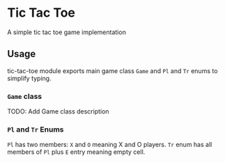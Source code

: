 # Tic Tac Toe

A simple tic tac toe game implementation

## Usage

tic-tac-toe module exports main game class `Game` and `Pl` and `Tr` enums to simplify typing.

### `Game` class

TODO: Add Game class description

### `Pl` and `Tr` Enums

`Pl` has two members: `X` and `O` meaning X and O players. `Tr` enum has all members of `Pl` plus `E` entry meaning empty cell.
